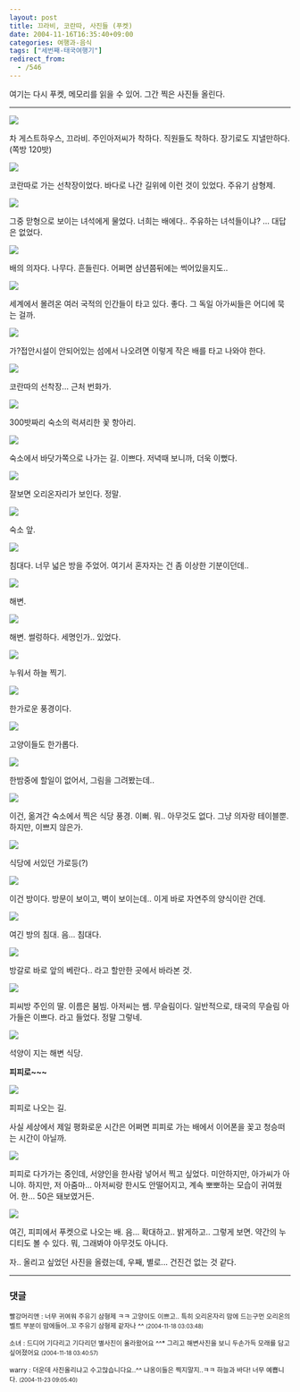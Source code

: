 ```yaml
---
layout: post
title: 끄라비, 코란따, 사진들 (푸켓)
date: 2004-11-16T16:35:40+09:00
categories: 여행과-음식
tags: ["세번째-태국여행기"]
redirect_from:
  - /546
---
```


여기는 다시 푸켓, 메모리를 읽을 수 있어. 그간 찍은 사진들 올린다.

<hr />

![ ](/assets/media/uploads_2004_11_PICT1901.jpg)

차 게스트하우스, 끄라비. 주인아저씨가 착하다. 직원들도 착하다. 장기로도 지낼만하다. (쪽방 120밧)

![ ](/assets/media/uploads_2004_11_PICT1905.jpg)

코란따로 가는 선착장이었다. 바다로 나간 길위에 이런 것이 있었다. 주유기 삼형제.

![ ](/assets/media/uploads_2004_11_PICT1906.jpg)

그중 맏형으로 보이는 녀석에게 물었다. 너희는 배에다.. 주유하는 녀석들이냐? ... 대답은 없었다.

![ ](/assets/media/uploads_2004_11_PICT1908.jpg)

배의 의자다. 나무다. 흔들린다. 어쩌면 삼년쯤뒤에는 썩어있을지도..

![ ](/assets/media/uploads_2004_11_PICT1909.jpg)

세계에서 몰려온 여러 국적의 인간들이 타고 있다. 좋다. 그 독일 아가씨들은 어디에 묵는 걸까.

![ ](/assets/media/uploads_2004_11_PICT1928.jpg)

가?접안시설이 안되어있는 섬에서 나오려면 이렇게 작은 배를 타고 나와야 한다.

![ ](/assets/media/uploads_2004_11_PICT1943.jpg)

코란따의 선착장... 근처 번화가.

![ ](/assets/media/uploads_2004_11_PICT1945.jpg)

300밧짜리 숙소의 럭셔리한 꽃 항아리.

![ ](/assets/media/uploads_2004_11_PICT1946.jpg)

숙소에서 바닷가쪽으로 나가는 길. 이쁘다. 저녁때 보니까, 더욱 이뻤다.

![ ](/assets/media/uploads_2004_11_PICT1947.jpg)

잘보면 오리온자리가 보인다. 정말.

![ ](/assets/media/uploads_2004_11_PICT1959.jpg)

숙소 앞.

![ ](/assets/media/uploads_2004_11_PICT1961.jpg)

침대다. 너무 넓은 방을 주었어. 여기서 혼자자는 건 좀 이상한 기분이던데..

![ ](/assets/media/uploads_2004_11_PICT1966.jpg)

해변.

![ ](/assets/media/uploads_2004_11_PICT1968.jpg)

해변. 썰렁하다. 세명인가.. 있었다.

![ ](/assets/media/uploads_2004_11_PICT1970.jpg)

누워서 하늘 찍기.

![ ](/assets/media/uploads_2004_11_PICT1973.jpg)

한가로운 풍경이다.

![ ](/assets/media/uploads_2004_11_PICT1980.jpg)

고양이들도 한가롭다.

![ ](/assets/media/uploads_2004_11_PICT1987.jpg)

한밤중에 할일이 없어서, 그림을 그려봤는데..

![ ](/assets/media/uploads_2004_11_PICT1994.jpg)

이건, 옮겨간 숙소에서 찍은 식당 풍경. 이뻐. 뭐.. 아무것도 없다. 그냥 의자랑 테이블뿐. 하지만, 이쁘지 않은가.

![ ](/assets/media/uploads_2004_11_PICT1993.jpg)

식당에 서있던 가로등(?)

![ ](/assets/media/uploads_2004_11_PICT1997.jpg)

이건 방이다. 방문이 보이고, 벽이 보이는데.. 이게 바로 자연주의 양식이란 건데.

![ ](/assets/media/uploads_2004_11_PICT2000.jpg)

여긴 방의 침대. 음... 침대다.

![ ](/assets/media/uploads_2004_11_PICT2001.jpg)

방갈로 바로 앞의 베란다.. 라고 할만한 곳에서 바라본 것.

![ ](/assets/media/uploads_2004_11_PICT2004.jpg)

피씨방 주인의 딸. 이름은 붐빔. 아저씨는 쌤. 무슬림이다. 일반적으로, 태국의 무슬림 아가들은 이쁘다. 라고 들었다. 정말 그렇네.

![ ](/assets/media/uploads_2004_11_PICT2009.jpg)

석양이 지는 해변 식당.

<strong>피피로~~~</strong>

![ ](/assets/media/uploads_2004_11_PICT2020.jpg)

피피로 나오는 길.

사실 세상에서 제일 평화로운 시간은 어쩌면 피피로 가는 배에서 이어폰을 꽂고 청승떠는 시간이 아닐까.

![ ](/assets/media/uploads_2004_11_PICT2022.jpg)

피피로 다가가는 중인데, 서양인을 한사람 넣어서 찍고 싶었다. 미안하지만, 아가씨가 아니야. 하지만, 저 아줌마... 아저씨랑 한시도 안떨어지고, 계속 뽀뽀하는 모습이 귀여웠어. 한... 50은 돼보였거든.

![ ](/assets/media/uploads_2004_11_PICT2023.jpg)

여긴, 피피에서 푸켓으로 나오는 배. 음... 확대하고.. 밝게하고.. 그렇게 보면. 약간의 누디티도 볼 수 있다. 뭐, 그래봐야 아무것도 아니다.

자.. 올리고 싶었던 사진을 올렸는데, 우째, 별로... 건진건 없는 것 같다.

* * *

### 댓글



<!--- cmt:914 --->
<!--- mail: --->
<!--- parent:0 --->

<small>빨강머리앤 : 너무 귀여워 주유기 삼형제 ㅋㅋ 고양이도 이쁘고.. 특히 오리온자리 맘에 드는구먼  오리온의 벨트 부분이 맘에들어..꼬 주유기 삼형제 같자나 ^^ <small>(2004-11-18 03:03:48)</small></small>


<!--- cmt:915 --->
<!--- mail: --->
<!--- parent:0 --->

<small>소녀 : 드디어 기다리고 기다리던 별사진이 올라왔어요 ^^* 그리고 해변사진을 보니 두손가득 모래를 담고 싶어졌어요 <small>(2004-11-18 03:40:57)</small></small>


<!--- cmt:916 --->
<!--- mail: --->
<!--- parent:0 --->

<small>warry : 더운데 사진올리냐고 수고많습니다요..^^ 냐옹이들은 찍지말지..ㅋㅋ 하늘과 바다! 너무 예쁩니다. <small>(2004-11-23 09:05:40)</small></small>

